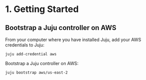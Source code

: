 # 1. Getting Started

## Bootstrap a Juju controller on AWS

From your computer where you have installed Juju, add your AWS credentials to Juju:

```console
juju add-credential aws
```

Bootstrap a Juju controller on AWS:

```console
juju bootstrap aws/us-east-2
```
